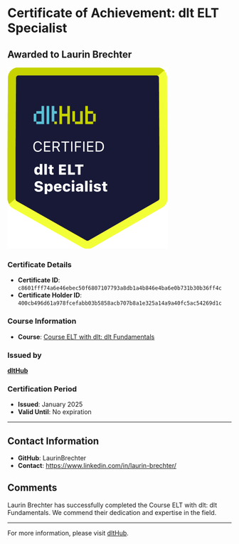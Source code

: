 
# Certificate of Achievement: dlt ELT Specialist

## Awarded to **Laurin Brechter**

![Course Image](../badges/dlt_ELT_specialist.png)

### Certificate Details
- **Certificate ID**: `c8601fff74a6e46ebec50f6807107793a8db1a4b846e4ba6e0b731b30b36ff4c`
- **Certificate Holder ID**: `400cb496d61a978fcefabb03b5858acb707b8a1e325a14a9a40fc5ac54269d1c`

### Course Information
- **Course**: [Course ELT with dlt: dlt Fundamentals](https://github.com/dlt-hub/dlthub-education/tree/main/courses/dlt_fundamentals_dec_2024)

### Issued by
[**dltHub**](https://dlthub.com/) 

### Certification Period
- **Issued**: January 2025
- **Valid Until**: No expiration

---

## Contact Information
- **GitHub**: LaurinBrechter
- **Contact**: https://www.linkedin.com/in/laurin-brechter/

## Comments
Laurin Brechter has successfully completed the Course ELT with dlt: dlt Fundamentals. We commend their dedication and expertise in the field.

---

For more information, please visit [dltHub](https://dlthub.com/).
    